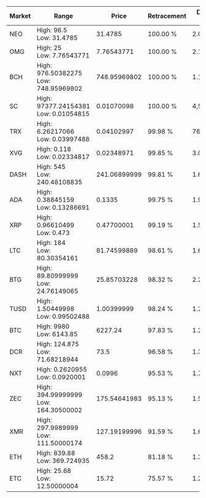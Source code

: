 | Market | Range | Price| Retracement | Doubles to 50% |
| --- | --- | --- | --- | --- |
| NEO | High: 96.5<br />Low: 31.4785 | 31.4785 | 100.00 % | 2.03 |
| OMG | High: 25<br />Low: 7.76543771 | 7.76543771 | 100.00 % | 2.11 |
| BCH | High: 976.50382275<br />Low: 748.95969802 | 748.95969802 | 100.00 % | 1.15 |
| SC | High: 97377.24154381<br />Low: 0.01054815 | 0.01070098 | 100.00 % | 4,549,922.16 |
| TRX | High: 6.26217066<br />Low: 0.03997488 | 0.04102997 | 99.98 % | 76.80 |
| XVG | High: 0.118<br />Low: 0.02334817 | 0.02348971 | 99.85 % | 3.01 |
| DASH | High: 545<br />Low: 240.48108835 | 241.06899999 | 99.81 % | 1.63 |
| ADA | High: 0.38845159<br />Low: 0.13286691 | 0.1335 | 99.75 % | 1.95 |
| XRP | High: 0.96610499<br />Low: 0.473 | 0.47700001 | 99.19 % | 1.51 |
| LTC | High: 184<br />Low: 80.30354161 | 81.74599889 | 98.61 % | 1.62 |
| BTG | High: 89.80999999<br />Low: 24.76149065 | 25.85703228 | 98.32 % | 2.22 |
| TUSD | High: 1.50449998<br />Low: 0.99502488 | 1.00399999 | 98.24 % | 1.24 |
| BTC | High: 9980<br />Low: 6143.85 | 6227.24 | 97.83 % | 1.29 |
| DCR | High: 124.875<br />Low: 71.68218944 | 73.5 | 96.58 % | 1.34 |
| NXT | High: 0.2620955<br />Low: 0.0920001 | 0.0996 | 95.53 % | 1.78 |
| ZEC | High: 394.99999999<br />Low: 164.30500002 | 175.54641983 | 95.13 % | 1.59 |
| XMR | High: 297.9989999<br />Low: 111.50000174 | 127.19199996 | 91.59 % | 1.61 |
| ETH | High: 839.88<br />Low: 369.724935 | 458.2 | 81.18 % | 1.32 |
| ETC | High: 25.68<br />Low: 12.50000004 | 15.72 | 75.57 % | 1.21 |
